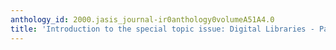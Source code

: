 ```yaml
---
anthology_id: 2000.jasis_journal-ir0anthology0volumeA51A4.0
title: 'Introduction to the special topic issue: Digital Libraries - Part 2'
---
```

